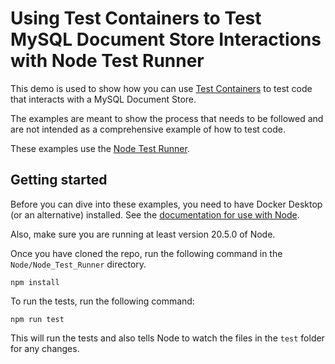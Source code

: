 # Using Test Containers to Test MySQL Document Store Interactions with Node Test Runner

This demo is used to show how you can use [Test Containers](https://testcontainers.com/) to test code that interacts with a MySQL Document Store.

The examples are meant to show the process that needs to be followed and are not intended as a comprehensive example of how to test code.

These examples use the [Node Test Runner](https://nodejs.org/api/test.html).

## Getting started

Before you can dive into these examples, you need to have Docker Desktop (or an alternative) installed. See the [documentation for use with Node](https://node.testcontainers.org/).

Also, make sure you are running at least version 20.5.0 of Node.

Once you have cloned the repo, run the following command in the `Node/Node_Test_Runner` directory.

```shell
npm install
```

To run the tests, run the following command:

```shell
npm run test
```

This will run the tests and also tells Node to watch the files in the `test` folder for any changes.
